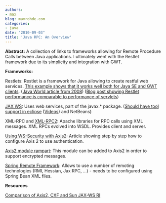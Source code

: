 ```yaml
---
authors:
- max
blog: maxrohde.com
categories:
- java
date: "2010-09-03"
title: 'Java RPC: An Overview'
---
```


**Abstract:** A collection of links to frameworks allowing for Remote Procedure Calls between Java applications. I ultimately went with the Restlet framework due to its simplicity and integration with GWT.

**Frameworks:**

Restlets: Restlet is a framework for Java allowing to create restful web services. [This example shows that it works well both for Java SE and GWT clients](http://wiki.restlet.org/docs_2.0/13-restlet/21-restlet/318-restlet/303-restlet.html). ([Java World article from 2008](http://www.javaworld.com/javaworld/jw-12-2008/jw-12-rest-series-2.html)) ([Blog post showing Restlet performance is comparable to performance of servlets](http://www.naviquan.com/blog/restlet-framework))

[JAX WS](<http://java.dzone.com/articles/jax-ws-hello-world?utm_source=feedburner&utm_medium=feed&utm_campaign=Feed:+javalobby/frontpage+(Javalobby+/+Java+Zone)>): Uses web services, part of the javax.\* package. ([Should have tool support in eclipse](http://help.eclipse.org/help33/index.jsp?topic=/org.eclipse.stp.sc.doc/tasks/overview.html) ([Videos](http://wiki.eclipse.org/JAXWS/Videos)) and NetBeans)

XML-RPC and [XML-RPC2](http://ws.apache.org/xmlrpc/xmlrpc2/): Apache libraries for RPC calls using XML messages. XML RPCs evolved into WSDL. Provides client and server.

[Using WS-Security with Axis2](http://www.javaranch.com/journal/200709/web-services-authentication-axis2.html): Article showing step by step how to configure Axis 2 to use authentication.

[Axis2 module rampart](http://ws.apache.org/axis2/modules/rampart/1_0/security-module.html): This module can be added to Axis2 in order to support encrypted messages.

[Spring Remote Framework](http://static.springsource.org/spring/docs/2.0.x/reference/remoting.html): Allows to use a number of remoting technologies (RMI, Hessian, Jax RPC, ...) - needs to be configured using Spring Bean XML files.

**Resources**

[Comparison of Axis2, CXF and Sun JAX-WS RI](http://www.predic8.com/axis2-cxf-jax-ws-comparison.htm)
